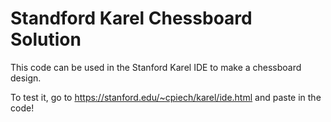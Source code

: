 # Standford Karel Chessboard Solution
This code can be used in the Stanford Karel IDE to make a chessboard design.

To test it, go to https://stanford.edu/~cpiech/karel/ide.html and paste in the code!

